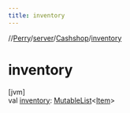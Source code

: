 ```yaml
---
title: inventory
---
```

//[Perry](../../../index.html)/[server](../index.html)/[Cashshop](index.html)/[inventory](inventory.html)



# inventory



[jvm]\
val [inventory](inventory.html): [MutableList](https://kotlinlang.org/api/latest/jvm/stdlib/kotlin.collections/-mutable-list/index.html)&lt;[Item](../../client.inventory/-item/index.html)&gt;




